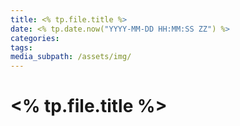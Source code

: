 ```yaml
---
title: <% tp.file.title %>
date: <% tp.date.now("YYYY-MM-DD HH:MM:SS ZZ") %>
categories: 
tags:
media_subpath: /assets/img/
---
```

# <% tp.file.title %>
